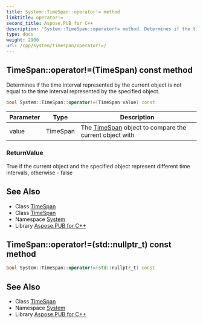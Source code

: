 ```yaml
---
title: System::TimeSpan::operator!= method
linktitle: operator!=
second_title: Aspose.PUB for C++
description: 'System::TimeSpan::operator!= method. Determines if the time interval represented by the current object is not equal to the time interval represented by the specified object in C++.'
type: docs
weight: 2900
url: /cpp/system/timespan/operator!=/
---
```

## TimeSpan::operator!=(TimeSpan) const method


Determines if the time interval represented by the current object is not equal to the time interval represented by the specified object.

```cpp
bool System::TimeSpan::operator!=(TimeSpan value) const
```


| Parameter | Type | Description |
| --- | --- | --- |
| value | TimeSpan | The [TimeSpan](../) object to compare the current object with |

### ReturnValue

True if the current object and the specified object represent different time intervals, otherwise - false

## See Also

* Class [TimeSpan](../)
* Class [TimeSpan](../)
* Namespace [System](../../)
* Library [Aspose.PUB for C++](../../../)
## TimeSpan::operator!=(std::nullptr_t) const method




```cpp
bool System::TimeSpan::operator!=(std::nullptr_t) const
```

## See Also

* Class [TimeSpan](../)
* Namespace [System](../../)
* Library [Aspose.PUB for C++](../../../)
